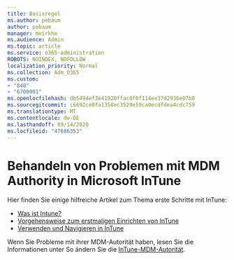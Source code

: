 ```yaml
---
title: Basisregel
ms.author: pebaum
author: pebaum
manager: mnirkhe
ms.audience: Admin
ms.topic: article
ms.service: o365-administration
ROBOTS: NOINDEX, NOFOLLOW
localization_priority: Normal
ms.collection: Adm_O365
ms.custom:
- "848"
- "6700001"
ms.openlocfilehash: db5494ef3e41920ffac0f0f114ee37d2936e07b0
ms.sourcegitcommit: c6692ce0fa1358ec3529e59ca0ecdfdea4cdc759
ms.translationtype: MT
ms.contentlocale: de-DE
ms.lasthandoff: 09/14/2020
ms.locfileid: "47686353"
---
```

# <a name="troubleshoot-issues-with-mdm-authority-in-microsoft-intune"></a>Behandeln von Problemen mit MDM Authority in Microsoft InTune

Hier finden Sie einige hilfreiche Artikel zum Thema erste Schritte mit InTune:

- [Was ist Intune?](https://docs.microsoft.com/intune/what-is-intune)
- [Vorgehensweise zum erstmaligen Einrichten von InTune](https://docs.microsoft.com/intune/setup-steps)
- [Verwenden und Navigieren in InTune](https://docs.microsoft.com/intune/tutorial-walkthrough-intune-portal)

Wenn Sie Probleme mit ihrer MDM-Autorität haben, lesen Sie die Informationen unter So ändern Sie die [InTune-MDM-Autorität](https://docs.microsoft.com/alchemyinsights/change-mdm-authority).